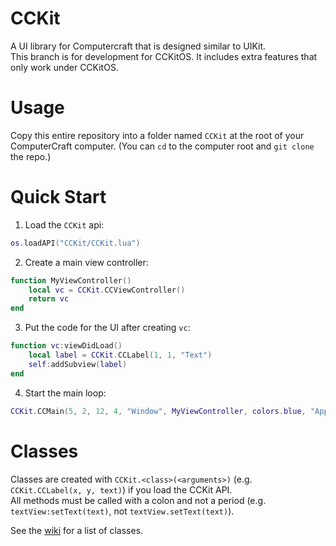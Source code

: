 # CCKit
A UI library for Computercraft that is designed similar to UIKit.  
This branch is for development for CCKitOS. It includes extra features that only work under CCKitOS.

# Usage
Copy this entire repository into a folder named `CCKit` at the root of your ComputerCraft computer. (You can `cd` to the computer root and `git clone` the repo.)

# Quick Start
1. Load the `CCKit` api:
```lua
os.loadAPI("CCKit/CCKit.lua")
```
2. Create a main view controller:
```lua
function MyViewController()
    local vc = CCKit.CCViewController()
    return vc
end
```
3. Put the code for the UI after creating `vc`:
```lua
function vc:viewDidLoad()
    local label = CCKit.CCLabel(1, 1, "Text")
    self:addSubview(label)
end
```
4. Start the main loop:
```lua
CCKit.CCMain(5, 2, 12, 4, "Window", MyViewController, colors.blue, "Application")
```

# Classes
Classes are created with `CCKit.<class>(<arguments>)` (e.g. `CCKit.CCLabel(x, y, text)`) if you load the CCKit API.  
All methods must be called with a colon and not a period (e.g. `textView:setText(text)`, not `textView.setText(text)`).  
  
See the [wiki](https://github.com/MCJack123/CCKit/wiki) for a list of classes.